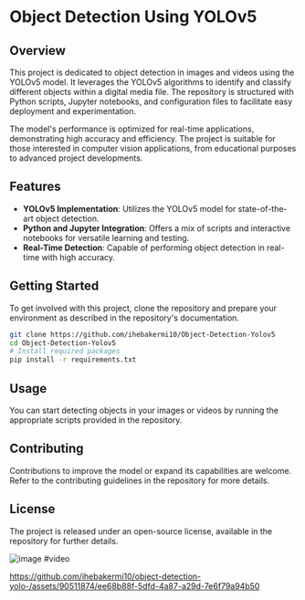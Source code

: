 # Object Detection Using YOLOv5

## Overview

This project is dedicated to object detection in images and videos using the YOLOv5 model. It leverages the YOLOv5 algorithms to identify and classify different objects within a digital media file. The repository is structured with Python scripts, Jupyter notebooks, and configuration files to facilitate easy deployment and experimentation.

The model's performance is optimized for real-time applications, demonstrating high accuracy and efficiency. The project is suitable for those interested in computer vision applications, from educational purposes to advanced project developments.

## Features

- **YOLOv5 Implementation**: Utilizes the YOLOv5 model for state-of-the-art object detection.
- **Python and Jupyter Integration**: Offers a mix of scripts and interactive notebooks for versatile learning and testing.
- **Real-Time Detection**: Capable of performing object detection in real-time with high accuracy.

## Getting Started

To get involved with this project, clone the repository and prepare your environment as described in the repository's documentation.

```bash
git clone https://github.com/ihebakermi10/Object-Detection-Yolov5
cd Object-Detection-Yolov5
# Install required packages
pip install -r requirements.txt
```

## Usage

You can start detecting objects in your images or videos by running the appropriate scripts provided in the repository.

## Contributing

Contributions to improve the model or expand its capabilities are welcome. Refer to the contributing guidelines in the repository for more details.

## License

The project is released under an open-source license, available in the repository for further details.

![image](https://github.com/ihebakermi10/object-detection-yolo-/assets/90511874/060bc8f0-5cf2-424f-8782-9cd44afe815a)
#video

https://github.com/ihebakermi10/object-detection-yolo-/assets/90511874/ee68b88f-5dfd-4a87-a29d-7e6f79a94b50

